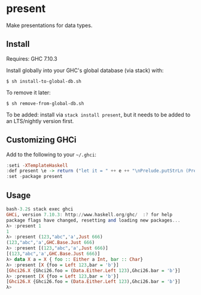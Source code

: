 present
=======

Make presentations for data types.

## Install

Requires: GHC 7.10.3

Install globally into your GHC's global database (via stack) with:

```
$ sh install-to-global-db.sh
```

To remove it later:

```
$ sh remove-from-global-db.sh
```

To be added: install via `stack install present`, but it needs to be
added to an LTS/nightly version first.

## Customizing GHCi

Add to the following to your `~/.ghci`:

``` haskell
:seti -XTemplateHaskell
:def present \e -> return ("let it = " ++ e ++ "\nPrelude.putStrLn (Present.toShow $(Present.presentIt))")
:set -package present
```

## Usage

``` haskell
bash-3.2$ stack exec ghci
GHCi, version 7.10.3: http://www.haskell.org/ghc/  :? for help
package flags have changed, resetting and loading new packages...
λ> :present 1
1
λ> :present (123,"abc",'a',Just 666)
(123,"abc",'a',GHC.Base.Just 666)
λ> :present [(123,"abc",'a',Just 666)]
[(123,"abc",'a',GHC.Base.Just 666)]
λ> data X a = X { foo :: Either a Int, bar :: Char}
λ> :present [X {foo = Left 123,bar = 'b'}]
[Ghci26.X {Ghci26.foo = (Data.Either.Left 123),Ghci26.bar = 'b'}]
λ> :present [X {foo = Left 123,bar = 'b'}]
[Ghci26.X {Ghci26.foo = (Data.Either.Left 123),Ghci26.bar = 'b'}]
λ>
```
